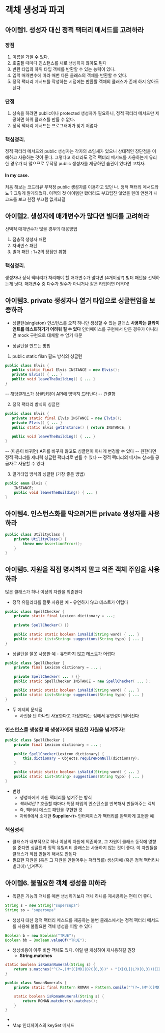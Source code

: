 # 객채 생성과 파괴

 ## 아이템1. 생성자 대신 정적 팩터리 메서드를 고려하라

### 장점
 1. 이름을 가질 수 있다.
 2. 호출될 때마다 인스턴스를 새로 생성하지 않아도 된다
 3. 반환 타입의 하위 타입 객체를 반환할 수 있는 능력이 있다.
 4. 입력 매개변수에 따라 매번 다른 클래스의 객체를 반환할 수 있다.
5. 정적 팩터리 메서드를 작성하는 시점에는 반환활 객체의 클래스가 존재 하지 않아도 된다.

### 단점
1. 상속을 하려면 public이나 protected 생성자가 필요하니, 정적 팩터리 메서드만 제공하면 하위 클래스를 만들 수 없다.
2. 정적 팩터리 메서드는 프로그래머가 찾기 어렵다


### 핵심정리.
정적 팩터리 메서드와 public 생성자는 각자의 쓰임새가 있으니 상대적인 장단점을 이해하고 사용하는 것이 좋다.
그렇다고 하더라도 정적 팩터리 메서드를 사용하는게 유리한 경우가 더 많으므로 무작정 public 생성자를 제공하던 습관이 있다면 고치자.


#### In my case.
처음 해보는 코드리뷰
무작정 public 생성자를 이용하고 있던 나.
정적 팩터리 메서드라뇨 ?
그렇게 알게되었다.
이책의 첫 아이템만 봤더라도 부끄럽진 않았을 텐데
언젠가 내 코드를 보고 
한점 부끄럼 없게되길


## 아이템2. 생성자에 매개변수가 많다면 빌더를 고려하라
선택적 매개변수가 많을 경우의 대응방법
1. 점층적 생성자 패턴
2. 자바빈스 패턴
3. 빌더 패턴 : 1+2의 장점만 취함

### 핵심정리.
생성자나 정적 팩터리가 처리해야 할 매개변수가 많다면 (4개이상?) 빌더 패턴을 선택하는게 낫다.
매개변수 중 다수가 필수가 아니거나 같은 타입이면 더욱더!

## 아이템3. private 생성자나 열거 타입으로 싱글턴임을 보증하라
* 싱글턴(singleton)
인스턴스를 오직 하나만 생성할 수 있는 클래스
**사용하는 클라이언트를 테스트하기가 어려워 질 수 있다**
인터페이스를 구현해서 만든 경우가 아니라면 mock 구현으로 대체할 수 없기 때문

* 싱글턴을 만드는 방법
1. public static filan 필드 방식의 싱글턴
 ```java
public class Elvis {
    public static final Elvis INSTANCE = new Elvis();
	private Elvis() { ... }
	public void leaveTheBuilding() { ... }
}
```
-- 해당클래스가 싱글턴임이 API에 명백히 드러난다
-- 간결함

2. 정적 팩터리 방식의 싱글턴
 ```java
public class Elvis {
	private static final Elvis INSTANCE = new Elvis();
	private Elvis() { ... }
	public static Elvis getInstance() { return INSTANCE; }
	
	public void leaveTheBuilding() { ... }	
}
```
-- (마음이 바뀌면) API를 바꾸지 않고도 싱글턴이 아니게 변경할 수 있다
-- 원한다면 정적 팩터리를 제너릭 싱글턴 팩터리로 만들 수 있다
-- 정적 팩터리의 메서드 참조를 공급자로 사용할 수 있다

3. 열거타입 방식의 싱글턴 (가장 좋은 방법)
```java
public enum Elvis {
	INSTANCE;
	public void leaveTheBuilding() { ... }
}
```

## 아이템4. 인스턴스화를 막으려거든 private 생성자를 사용하라

```java
public class UtilityClass {
	private UtilityClass() {
		throw new AssertionError();
	}
}
```

## 아이템5. 자원을 직접 명시하지 말고 의존 객체 주입을 사용하라
많은 클래스가 하나 이상의 자원을 의존한다

- 정적 유틸리티를 잘못 사용한 예 - 유연하지 않고 테스트가 어렵다
```java
public class SpellChecker {
	private static final Lexicon dictionary = ...;
	
	private SpellChecker() {}
	
	public static static boolean isValid(String word) { ... }
	public static List<String> suggestions(String typo) { ... }
}
```

- 싱글턴을 잘못 사용한 예 - 유연하지 않고 테스트가 어렵다
```java
public class SpellChecker {
	private final Lexicon dictionary = ... ;
	
	private SpellChecker( ... ) {}
	public static SpellChecker INSTANCE = new SpellChecker( ... );

	public static static boolean isValid(String word) { ... }
	public static List<String> suggestions(String typo) { ... }
}
```

* 두 예제의 문제점
	* 사전을 단 하나만 사용한다고 가정한다는 점에서 유연성이 떨어진다

### 인스턴스를 생성할 때 생성자에게 필요한 자원을 넘겨주자!
```java
public class SpellChecker {
	private final Lexicon dictionary = ... ;
	
	public SpellChecker(Lexicon dictionary) {
		this.dictionary = Objects.requireNonNull(dictionary);
	}

	public static static boolean isValid(String word) { ... }
	public static List<String> suggestions(String typo) { ... }
}
```

* 변형
	* 생성자에게 자원 팩터리를 넘겨주는 방식
	* *팩터리란* ? 호출할 때마다 특정 타입의 인스턴스를 반복해서 만들어주는 객체
	* 즉, 팩터리 메스드 패턴을 구현한 것
	* 자바8에서 소개한 **Supplier`<T>`** 인터페이스가 팩터리를 완벽하게 표현한 예

### 핵심정리
- 클래스가 내부적으로 하나 이상의 자원에 의존하고, 그 자원이 클래스 동작에 영향을 준다면 싱글턴과 정적 유틸리티 클래스는 사용하지 않는 것이 좋다. 이 자원들을 클래스가 직접 만들게 해서도 안된다
- 필요한 자원을 (혹은 그 자원을 만들어주는 팩터리를) 생성자에 (혹은 정적 팩터리나 빌더에) 넘겨주자


## 아이템6. 불필요한 객체 생성을 피하라

* 똑같은 기능의 객체를 매번 생성하기보다 객체 하나를 재사용하는 편이 더 좋다.
```java
String s = new String("supersupa")
String ss = "supersupa"
```

* 생성자 대신 정적 팩터리 메스드를 제공하는 불변 클래스에서는 정적 팩터리 메서드를 사용해 불필요한 객체 생성을 피할 수 있다
```java
Boolean b = new Boolean("TRUE");
Boolean bb = Boolean.valueOf("TRUE");
```

* 생성비용이 아주 비싼 객체도 있다. 이럴 땐 캐싱하여 재사용하길 권장
	* **String.matches** 
```java
static boolean isRomanNumeral(String s) {
	return s.matches("^(?=,)M*(C[MD]|D?C{0,3})" + "(X[CL]|L?X{0,3})(I[XV]|V?I{0,3})$");
}
```
```java
public class RomanNumerals {
	private static final Pattern ROMAN = Pattern.comile("^(?=,)M*(C[MD]|D?C{0,3})" + "(X[CL]|L?X{0,3})(I[XV]|V?I{0,3})$");

	static boolean isRomanNumeral(String s) {
		return ROMAN.matcher(s).matches();
	}
}
```

* 
* Map 인터페이스의 keySet 메서드

<!--stackedit_data:
eyJoaXN0b3J5IjpbMTg1MjQxOTI1LDE5MzgyMzY5OTgsLTE3Mj
k4NDg0NDYsNzQyMTY3NjYxLC0zMDc2NDI4OTBdfQ==
-->
